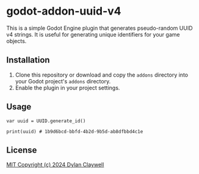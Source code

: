 # godot-addon-uuid-v4

This is a simple Godot Engine plugin that generates pseudo-random UUID v4 strings. It is useful for generating unique identifiers for your game objects.

## Installation

1. Clone this repository or download and copy the `addons` directory into your Godot project's `addons` directory.
2. Enable the plugin in your project settings.

## Usage

```gdscript
var uuid = UUID.generate_id()

print(uuid) # 1b9d6bcd-bbfd-4b2d-9b5d-ab8dfbbd4c1e
```

## License

[MIT Copyright (c) 2024 Dylan Claywell](LICENSE)
